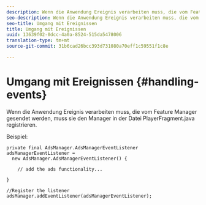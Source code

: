 ```yaml
---
description: Wenn die Anwendung Ereignis verarbeiten muss, die vom Feature Manager gesendet werden, muss sie den Manager in der Datei PlayerFragment.java registrieren.
seo-description: Wenn die Anwendung Ereignis verarbeiten muss, die vom Feature Manager gesendet werden, muss sie den Manager in der Datei PlayerFragment.java registrieren.
seo-title: Umgang mit Ereignissen
title: Umgang mit Ereignissen
uuid: 13639f02-0dcc-4a0a-8524-515da5478006
translation-type: tm+mt
source-git-commit: 31b6cad26bcc393d731080a70eff1c59551f1c8e

---
```



# Umgang mit Ereignissen {#handling-events}

Wenn die Anwendung Ereignis verarbeiten muss, die vom Feature Manager gesendet werden, muss sie den Manager in der Datei PlayerFragment.java registrieren.

Beispiel:

```
private final AdsManager.AdsManagerEventListener adsManagerEventListener =  
  new AdsManager.AdsManagerEventListener() { 
 
    // add the ads functionality... 
 
} 
 
//Register the listener 
adsManager.addEventListener(adsManagerEventListener);
```
